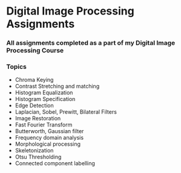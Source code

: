 # Digital Image Processing Assignments

### All assignments completed as a part of my Digital Image Processing Course
### Topics
- Chroma Keying
- Contrast Stretching and matching
- Histogram Equalization
- Histogram Specification
- Edge Detection
- Laplacian, Sobel, Prewitt, Bilateral Filters
- Image Restoration
- Fast Fourier Transform
- Butterworth, Gaussian filter
- Frequency domain analysis
- Morphological processing
- Skeletonization
- Otsu Thresholding
- Connected component labelling
